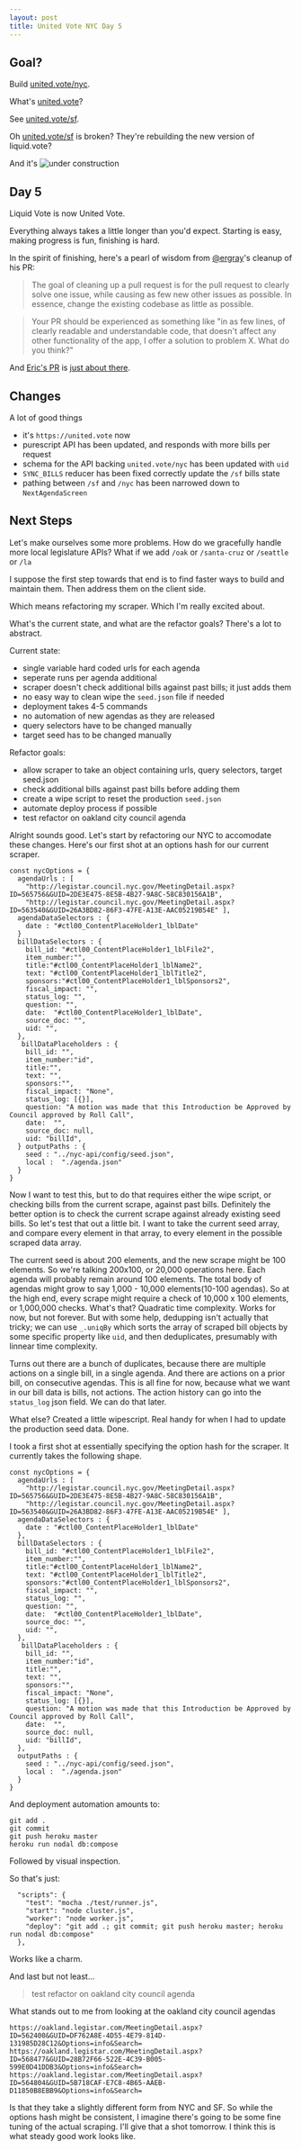 ```yaml
---
layout: post
title: United Vote NYC Day 5
---
```


## Goal?

Build [united.vote/nyc]("https://united.vote/nyc").

What's [united.vote]("https://united.vote/")?

See [united.vote/sf]("https://united.vote/sf").

Oh [united.vote/sf]("https://united.vote/sf") is broken? They're rebuilding the new version of liquid.vote? 

And it's ![under construction](https://motherboard-images.vice.com/content-images/contentimage/26327/1444070256569233.gif)

## Day 5

Liquid Vote is now United Vote.

Everything always takes a little longer than you'd expect. Starting is easy, making progress is fun, finishing is hard.

In the spirit of finishing, here's a pearl of wisdom from [@ergray](https://ericxgray.wordpress.com/)'s cleanup of his PR:
> The goal of cleaning up a pull request is for the pull request to clearly solve one issue, while causing as few new other issues as possible. In essence, change the existing codebase as little as possible.

> Your PR should be experienced as something like "in as few lines, of clearly readable and understandable code, that doesn't affect any other functionality of the app, I offer a solution to problem X. What do you think?"

And [Eric's PR](https://github.com/unitedvote/web/pull/57) is [just about there](https://travis-ci.org/unitedvote/web/builds/287179156?utm_source=github_status&utm_medium=notification).

## Changes
A lot of good things
- it's `https://united.vote` now
- purescript API has been updated, and responds with more bills per request
- schema for the API backing `united.vote/nyc` has been updated with `uid`
- `SYNC_BILLS` reducer has been fixed correctly update the `/sf` bills state
- pathing between `/sf` and `/nyc` has been narrowed down to `NextAgendaScreen`

## Next Steps
Let's make ourselves some more problems. How do we gracefully handle more local legislature APIs? What if we add `/oak` or `/santa-cruz` or `/seattle` or `/la`

I suppose the first step towards that end is to find faster ways to build and maintain them. Then address them on the client side.

Which means refactoring my scraper. Which I'm really excited about.

What's the current state, and what are the refactor goals? There's a lot to abstract.

Current state:
- single variable hard coded urls for each agenda
- seperate runs per agenda additional
- scraper doesn't check additional bills against past bills; it just adds them
- no easy way to clean wipe the `seed.json` file if needed
- deployment takes 4-5 commands
- no automation of new agendas as they are released
- query selectors have to be changed manually
- target seed has to be changed manually

Refactor goals:
- allow scraper to take an object containing urls, query selectors, target seed.json
- check additional bills against past bills before adding them
- create a wipe script to reset the production `seed.json`
- automate deploy process if possible
- test refactor on oakland city council agenda

Alright sounds good. Let's start by refactoring our NYC to accomodate these changes. Here's our first shot at an options hash for our current scraper.

```
const nycOptions = {
  agendaUrls : [
    "http://legistar.council.nyc.gov/MeetingDetail.aspx?ID=565756&GUID=2DE3E475-8E5B-4B27-9A8C-58C830156A1B",
    "http://legistar.council.nyc.gov/MeetingDetail.aspx?ID=563540&GUID=26A3BD82-86F3-47FE-A13E-AAC05219B54E" ],
  agendaDataSelectors : {
    date : "#ctl00_ContentPlaceHolder1_lblDate"
  }
  billDataSelectors : {
    bill_id: "#ctl00_ContentPlaceHolder1_lblFile2",
    item_number:"",
	title:"#ctl00_ContentPlaceHolder1_lblName2",
	text: "#ctl00_ContentPlaceHolder1_lblTitle2",
	sponsors:"#ctl00_ContentPlaceHolder1_lblSponsors2",
	fiscal_impact: "",
	status_log: "",
	question: "",
    date:  "#ctl00_ContentPlaceHolder1_lblDate",
	source_doc: "",
	uid: "", 
  },
   billDataPlaceholders : {
    bill_id: "",
    item_number:"id",
	title:"",
	text: "",
	sponsors:"",
	fiscal_impact: "None",
	status_log: [{}],
	question: "A motion was made that this Introduction be Approved by Council approved by Roll Call",
    date:  "",
	source_doc: null,
	uid: "billId", 
  } outputPaths : {
    seed : "../nyc-api/config/seed.json",
    local :  "./agenda.json"
  }		
}
```

Now I want to test this, but to do that requires either the wipe script, or checking bills from the current scrape, against past bills. Definitely the better option is to check the current scrape against already existing seed bills. So let's test that out a little bit. I want to take the current seed array, and compare every element in that array, to every element in the possible scraped data array.

The current seed is about 200 elements, and the new scrape might be 100 elements. So we're talking 200x100, or 20,000 operations here. Each agenda will probably remain around 100 elements. The total body of agendas might grow to say 1,000 - 10,000 elements(10-100 agendas). So at the high end, every scrape might require a check of 10,000 x 100 elements, or 1,000,000 checks. What's that? Quadratic time complexity. Works for now, but not forever. But with some help, dedupping isn't actually that tricky; we can use `_.uniqBy` which sorts the array of scraped bill objects by some specific property like `uid`, and then deduplicates, presumably with linnear time complexity.

Turns out there are a bunch of duplicates, because there are multiple actions on a single bill, in a single agenda. And there are actions on a prior bill, on consecutive agendas. This is all fine for now, because what we want in our bill data is bills, not actions. The action history can go into the `status_log` json field. We can do that later.

What else? Created a little wipescript. Real handy for when I had to update the production seed data. Done.

I took a first shot at essentially specifying the option hash for the scraper. It currently takes the following shape.

```
const nycOptions = {
  agendaUrls : [
    "http://legistar.council.nyc.gov/MeetingDetail.aspx?ID=565756&GUID=2DE3E475-8E5B-4B27-9A8C-58C830156A1B",
    "http://legistar.council.nyc.gov/MeetingDetail.aspx?ID=563540&GUID=26A3BD82-86F3-47FE-A13E-AAC05219B54E" ],
  agendaDataSelectors : {
    date : "#ctl00_ContentPlaceHolder1_lblDate"
  },
  billDataSelectors : {
    bill_id: "#ctl00_ContentPlaceHolder1_lblFile2",
    item_number:"",
    title:"#ctl00_ContentPlaceHolder1_lblName2",
    text: "#ctl00_ContentPlaceHolder1_lblTitle2",
    sponsors:"#ctl00_ContentPlaceHolder1_lblSponsors2",
    fiscal_impact: "",
    status_log: "",
    question: "",
    date:  "#ctl00_ContentPlaceHolder1_lblDate",
    source_doc: "",
    uid: "", 
  },
   billDataPlaceholders : {
    bill_id: "",
    item_number:"id",
    title:"",
    text: "",
    sponsors:"",
    fiscal_impact: "None",
    status_log: [{}],
    question: "A motion was made that this Introduction be Approved by Council approved by Roll Call",
    date:  "",
    source_doc: null,
    uid: "billId", 
  },
  outputPaths : {
    seed : "../nyc-api/config/seed.json",
    local :  "./agenda.json"
  }     
}

```

And deployment automation amounts to:

```
git add .
git commit
git push heroku master
heroku run nodal db:compose
```

Followed by visual inspection. 

So that's just:

```
  "scripts": {
    "test": "mocha ./test/runner.js",
    "start": "node cluster.js",
    "worker": "node worker.js",                                                     
    "deploy": "git add .; git commit; git push heroku master; heroku run nodal db:compose"
  },
```

Works like a charm.

And last but not least... 
> test refactor on oakland city council agenda

What stands out to me from looking at the oakland city council agendas
```
https://oakland.legistar.com/MeetingDetail.aspx?ID=562400&GUID=DF762A8E-4D55-4E79-814D-131985D28C12&Options=info&Search=
https://oakland.legistar.com/MeetingDetail.aspx?ID=568477&GUID=28B72F66-522E-4C39-B005-599E0D41DDB3&Options=info&Search=
https://oakland.legistar.com/MeetingDetail.aspx?ID=564804&GUID=5B718CAF-E7C8-4B65-AAEB-D11850B8EBB9&Options=info&Search=
```

Is that they take a slightly different form from NYC and SF. So while the options hash might be consistent, I imagine there's going to be some fine tuning of the actual scraping. I'll give that a shot tomorrow. I think this is what steady good work looks like.










